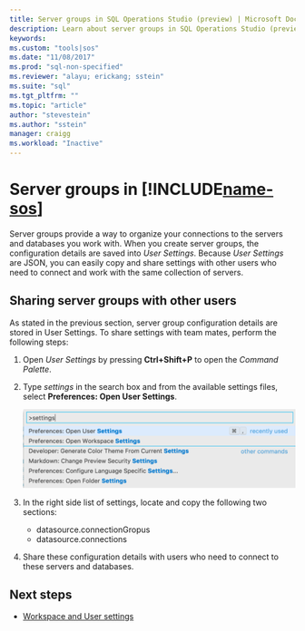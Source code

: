 ```yaml
---
title: Server groups in SQL Operations Studio (preview) | Microsoft Docs
description: Learn about server groups in SQL Operations Studio (preview).
keywords:
ms.custom: "tools|sos"
ms.date: "11/08/2017"
ms.prod: "sql-non-specified"
ms.reviewer: "alayu; erickang; sstein"
ms.suite: "sql"
ms.tgt_pltfrm: ""
ms.topic: "article"
author: "stevestein"
ms.author: "sstein"
manager: craigg
ms.workload: "Inactive"
---
```

# Server groups in [!INCLUDE[name-sos](../includes/name-sos-short.md)]

Server groups provide a way to organize your connections to the servers and databases you work with. When you create server groups, the configuration details are saved into *User Settings*. Because *User Settings* are JSON, you can easily copy and share settings with other users who need to connect and work with the same collection of servers. 


## Sharing server groups with other users

As stated in the previous section, server group configuration details are stored in User Settings. To share settings with team mates, perform the following steps:

1. Open *User Settings* by pressing **Ctrl+Shift+P** to open the *Command Palette*.
1. Type *settings* in the search box and from the available settings files, select **Preferences: Open User Settings**.

   ![Open user settings command](./media/server-groups/open-user-settings.png)

1. In the right side list of settings, locate and copy the following two sections:
   - datasource.connectionGropus
   - datasource.connections

1. Share these configuration details with users who need to connect to these servers and databases.



## Next steps
- [Workspace and User settings](settings.md)